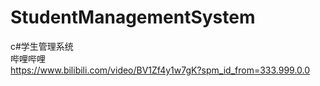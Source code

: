 # StudentManagementSystem
c#学生管理系统   
哔哩哔哩  
https://www.bilibili.com/video/BV1Zf4y1w7gK?spm_id_from=333.999.0.0
